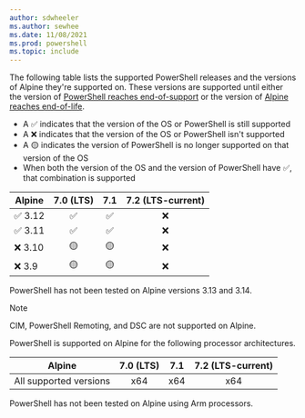 ```yaml
---
author: sdwheeler
ms.author: sewhee
ms.date: 11/08/2021
ms.prod: powershell
ms.topic: include
---
```

The following table lists the supported PowerShell releases and the versions of Alpine they're
supported on. These versions are supported until either the version of
[PowerShell reaches end-of-support][lifecycle] or the version of
[Alpine reaches end-of-life][eol-alpine].

- A &#x2705; indicates that the version of the OS or PowerShell is still supported
- A &#x274c; indicates that the version of the OS or PowerShell isn't supported
- A &#x1f7e1; indicates the version of PowerShell is no longer supported on that version of the OS
- When both the version of the OS and the version of PowerShell have &#x2705;, that combination is
  supported

|    Alpine     | 7.0 (LTS) |    7.1    | 7.2 (LTS-current) |
| ------------- | :-------: | :-------: | :---------------: |
| &#x2705; 3.12 | &#x2705;  | &#x2705;  |     &#x274c;      |
| &#x2705; 3.11 | &#x2705;  | &#x2705;  |     &#x274c;      |
| &#x274c; 3.10 | &#x1f7e1; | &#x1f7e1; |     &#x274c;      |
| &#x274c; 3.9  | &#x1f7e1; | &#x1f7e1; |     &#x274c;      |

PowerShell has not been tested on Alpine versions 3.13 and 3.14.

> [!NOTE]
> CIM, PowerShell Remoting, and DSC are not supported on Alpine.

PowerShell is supported on Alpine for the following processor architectures.

|         Alpine         | 7.0 (LTS) |  7.1  | 7.2 (LTS-current) |
| ---------------------- | :-------: | :---: | :---------------: |
| All supported versions |    x64    |  x64  |        x64        |

PowerShell has not been tested on Alpine using Arm processors.

[lifecycle]: /powershell/scripting/install/powershell-support-lifecycle
[eol-alpine]: https://alpinelinux.org/releases/
